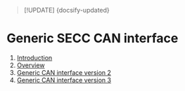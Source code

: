 > [!UPDATE] {docsify-updated}
# Generic SECC CAN interface

1. [Introduction](charge-controllers/secc_generic/introduction.md)
1. [Overview](charge-controllers/secc_generic/overview.md)
1. [Generic CAN interface version 2](charge-controllers/secc_generic/README_v2.md)
1. [Generic CAN interface version 3](charge-controllers/secc_generic/README_v3.md)